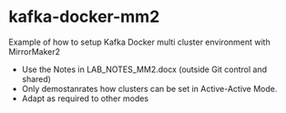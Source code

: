 # kafka-docker-mm2
Example of how to setup Kafka Docker multi cluster environment with MirrorMaker2 

* Use the Notes in LAB_NOTES_MM2.docx (outside Git control and shared)
* Only demostanrates how clusters can be set in Active-Active Mode. 
* Adapt as required to other modes 